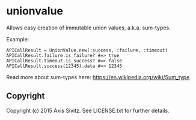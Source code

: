 # unionvalue

Allows easy creation of immutable union values, a.k.a. sum-types.
 
Example:

```
APICallResult = UnionValue.new(:success, :failure, :timeout)
APICallResult.failure.is_failure? #=> true
APICallResult.timeout.is_success? #=> false
APICallResult.success(12345).data #=> 12345
```

Read more about sum-types here: https://en.wikipedia.org/wiki/Sum_type

## Copyright

Copyright (c) 2015 Axis Sivitz. See LICENSE.txt for
further details.

